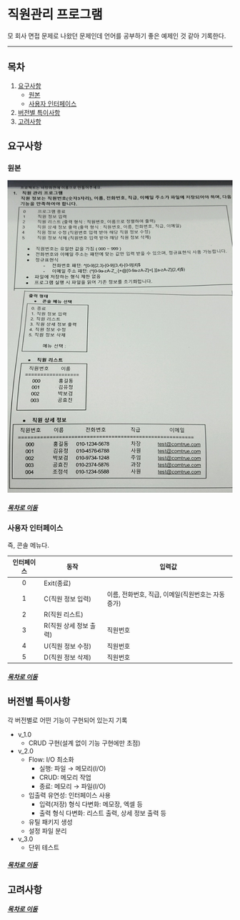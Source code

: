 직원관리 프로그램
=====
모 회사 면접 문제로 나왔던 문제인데 언어를 공부하기 좋은 예제인 것 같아 기록한다.
- - -
## 목차
1. [요구사항](#요구사항)
	* [원본](#원본)
	* [사용자 인터페이스](#사용자-인터페이스)
2. [버전별 특이사항](#버전별-특이사항)
3. [고려사항](#고려사항)

## 요구사항
### 원본
<img src="./img/comtrue.png" width="600" height="700"></br>

##### [목차로 이동](#목차)

### 사용자 인터페이스
즉, 콘솔 메뉴다.

| 인터페이스 | 동작 | 입력값 |
| :--: | -- | -- |
| 0 | Exit(종료) | |
| 1 | C(직원 정보 입력) | 이름, 전화번호, 직급, 이메일(직원번호는 자동증가) |
| 2 | R(직원 리스트) |  |
| 3 | R(직원 상세 정보 출력) | 직원번호 |
| 4 | U(직원 정보 수정) | 직원번호 |
| 5 | D(직원 정보 삭제) | 직원번호 |

##### [목차로 이동](#목차)

## 버전별 특이사항
각 버전별로 어떤 기능이 구현되어 있는지 기록

* v_1.0
	* CRUD 구현(설계 없이 기능 구현에만 초점)
* v_2.0
	* Flow: I/O 최소화
		* 실행: 파일 → 메모리(I/O)
		* CRUD: 메모리 작업
		* 종료: 메모리 → 파일(I/O)
	* 입출력 유연성: 인터페이스 사용
		* 입력(저장) 형식 다변화: 메모장, 엑셀 등
		* 출력 형식 다변화: 리스트 출력, 상세 정보 출력 등
	* 유틸 패키지 생성
	* 설정 파일 분리
* v_3.0
	* 단위 테스트

##### [목차로 이동](#목차)

## 고려사항


##### [목차로 이동](#목차)
